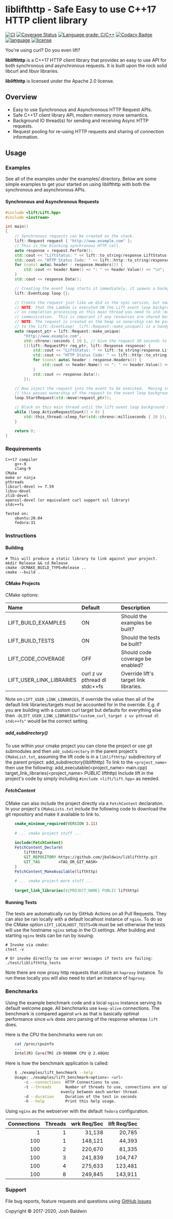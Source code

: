 # liblifthttp - Safe Easy to use C++17 HTTP client library

[![CI](https://github.com/jbaldwin/liblifthttp/workflows/build/badge.svg)](https://github.com/jbaldwin/liblifthttp/workflows/build/badge.svg)
[![Coverage Status](https://coveralls.io/repos/github/jbaldwin/liblifthttp/badge.svg?branch=master)](https://coveralls.io/github/jbaldwin/liblifthttp?branch=master)
[![Language grade: C/C++](https://img.shields.io/lgtm/grade/cpp/g/jbaldwin/liblifthttp.svg?logo=lgtm&logoWidth=18)](https://lgtm.com/projects/g/jbaldwin/liblifthttp/context:cpp)
[![Codacy Badge](https://app.codacy.com/project/badge/Grade/2625260f88524abfa2c2974ad9328e45)](https://www.codacy.com/gh/jbaldwin/liblifthttp/dashboard?utm_source=github.com&amp;utm_medium=referral&amp;utm_content=jbaldwin/liblifthttp&amp;utm_campaign=Badge_Grade)
[![language][badge.language]][language]
[![license][badge.license]][license]

You're using curl? Do you even lift?

**liblifthttp** is a C++17 HTTP client library that provides an easy to use API for both synchronous _and_ asynchronous requests.  It is built upon the rock solid libcurl and libuv libraries.

**liblifthttp** is licensed under the Apache 2.0 license.

## Overview
  * Easy to use Synchronous and Asynchronous HTTP Request APIs.
  * Safe C++17 client library API, modern memory move semantics.
  * Background IO thread(s) for sending and receiving Async HTTP requests.
  * Request pooling for re-using HTTP requests and sharing of connection information.

## Usage

### Examples

See all of the examples under the examples/ directory.  Below are some simple examples
to get your started on using liblifthttp with both the synchronous and asynchronous APIs.

#### Synchronous and Asynchronous Requests
```C++
#include <lift/Lift.hpp>
#include <iostream>

int main()
{
    // Synchronous requests can be created on the stack.
    lift::Request request { "http://www.example.com" };
    // This is the blocking synchronous HTTP call.
    auto response = request.Perform();
    std::cout << "LiftStatus: " << lift::to_string(response.LiftStatus()) << "\n";
    std::cout << "HTTP Status Code: " << lift::http::to_string(response.StatusCode()) << "\n";
    for (const auto& header : response.Headers()) {
        std::cout << header.Name() << ": " << header.Value() << "\n";
    }
    std::cout << response.Data();

    // Creating the event loop starts it immediately, it spawns a background thread for executing requests.
    lift::EventLoop loop {};

    // Create the request just like we did in the sync version, but now provide a lambda for on completion.
    // NOTE: that the Lambda is executed ON the Lift event loop background thread.  If you want to handle
    // on completion processing on this main thread you need to std::move() it back via a queue or inter-thread
    // communication.  This is imporant if any resources are shared between the threads.
    // NOTE: The request is created on the heap so ownership can be passed easily via an std::unique_ptr
    // to the lift::EventLoop!  lift::Request::make_unique() is a handy function to easily do so.
    auto request_ptr = lift::Request::make_unique(
        "http://www.example.com",
        std::chrono::seconds { 10 }, // Give the request 10 seconds to complete or timeout.
        [](lift::RequestPtr req_ptr, lift::Response response) {
            std::cout << "LiftStatus: " << lift::to_string(response.LiftStatus()) << "\n";
            std::cout << "HTTP Status Code: " << lift::http::to_string(response.StatusCode()) << "\n";
            for (const auto& header : response.Headers()) {
                std::cout << header.Name() << ": " << header.Value() << "\n";
            }
            std::cout << response.Data();
        });

    // Now inject the request into the event to be executed.  Moving into the event loop is required,
    // this passes ownership of the request to the event loop background worker thread.
    loop.StartRequest(std::move(request_ptr));

    // Block on this main thread until the lift event loop background thread has completed the request, or timed out.
    while (loop.ActiveRequestCount() > 0) {
        std::this_thread::sleep_for(std::chrono::milliseconds { 10 });
    }

    return 0;
}
```

### Requirements
    C++17 compiler
        g++-9
        clang-9
    CMake
    make or ninja
    pthreads
    libcurl-devel >= 7.59
    libuv-devel
    zlib-devel
    openssl-devel (or equivalent curl support ssl library)
    stdc++fs

    Tested on:
        ubuntu:20.04
        fedora:31

### Instructions

#### Building
    # This will produce a static library to link against your project.
    mkdir Release && cd Release
    cmake -DCMAKE_BUILD_TYPE=Release ..
    cmake --build .

#### CMake Projects

CMake options:

| Name                     | Default                       | Description                            |
|:-------------------------|:------------------------------|:---------------------------------------|
| LIFT_BUILD_EXAMPLES      | ON                            | Should the examples be built?          |
| LIFT_BUILD_TESTS         | ON                            | Should the tests be built?             |
| LIFT_CODE_COVERAGE       | OFF                           | Should code coverage be enabled?       |
| LIFT_USER_LINK_LIBRARIES | curl z uv pthread dl stdc++fs | Override lift's target link libraries. |


Note on `LIFT_USER_LINK_LIBRARIES`, if override the value then all of the default link libraries/targets must be
accounted for in the override.  E.g. if you are building with a custom curl target but defaults for everything else
then `-DLIFT_USER_LINK_LIBRARIES="custom_curl_target z uv pthread dl stdc++fs"` would be the correct setting.

##### add_subdirectory()
To use within your cmake project you can clone the project or use git submodules and then `add_subdirectory` in the parent project's `CMakeList.txt`,
assuming the lift code is in a `liblifthttp/` subdirectory of the parent project:
    add_subdirectory(liblifthttp)
To link to the `<project_name>` then use the following:
    add_executable(<project_name> main.cpp)
    target_link_libraries(<project_name> PUBLIC lifthttp)
Include lift in the project's code by simply including `#include <lift/lift.hpp>` as needed.

##### FetchContent
CMake can also include the project directly via a `FetchContent` declaration.  In your project's `CMakeLists.txt`
include the following code to download the git repository and make it available to link to.

```cmake
    cmake_minimum_required(VERSION 3.11)
    
    # ... cmake project stuff ...
    
    include(FetchContent)
    FetchContent_Declare(
        lifthttp
        GIT_REPOSITORY https://github.com/jbaldwin/liblifthttp.git
        GIT_TAG        <TAG_OR_GIT_HASH>
    )
    FetchContent_MakeAvailable(lifthttp)
    
    # ... cmake project more stuff ...
    
    target_link_libraries(${PROJECT_NAME} PUBLIC lifthttp)
```

#### Running Tests
The tests are automatically run by GitHub Actions on all Pull Requests.  They can also be ran locally with a default
localhost instance of `nginx`.  To do so the CMake option `LIFT_LOCALHOST_TESTS=ON` must be set otherwise the tests
will use the hostname `nginx` setup in the CI settings.  After building and starting `nginx` tests can be run by issuing:

    # Invoke via cmake:
    ctest -v

    # Or invoke directly to see error messages if tests are failing:
    ./test/liblifthttp_tests

Note there are now proxy http requests that utilize an `haproxy` instance.  To run these locally you will also need
to start an instance of `haproxy`.

### Benchmarks
Using the example benchmark code and a local `nginx` instance serving its default welcome page.  All benchmarks use `keep-alive` connections.  The benchmark is compared against `wrk` as that is basically optimal performance since
`wrk` does zero parsing of the response whereas `lift` does.

Here is the CPU the benchmarks were run on:

```bash
    cat /proc/cpuinfo
    ...
    Intel(R) Core(TM) i9-9980HK CPU @ 2.40GHz
```

Here is how the benchmark application is called:

```bash
    $ ./examples/lift_benchmark --help
    Usage: ./examples/lift_benchmark<options> <url>
        -c --connections  HTTP Connections to use.
        -t --threads      Number of threads to use, connections are split
                        evenly between each worker thread.
        -d --duration     Duration of the test in seconds
        -h --help         Print this help usage.
```

Using `nginx` as the webserver with the default `fedora` configuration.

| Connections | Threads | wrk Req/Sec | lift Req/Sec |
|------------:|--------:|------------:|-------------:|
| 1           | 1       | 31,138      | 20,785       |
| 100         | 1       | 148,121     | 44,393       |
| 100         | 2       | 220,670     | 81,335       |
| 100         | 3       | 241,839     | 104,747      |
| 100         | 4       | 275,633     | 123,481      |
| 100         | 8       | 249,845     | 143,911      |

### Support

File bug reports, feature requests and questions using [GitHub Issues](https://github.com/jbaldwin/liblifthttp/issues)

Copyright © 2017-2020, Josh Baldwin

[badge.language]: https://img.shields.io/badge/language-C%2B%2B17-yellow.svg
[badge.license]: https://img.shields.io/badge/license-Apache--2.0-blue

[language]: https://en.wikipedia.org/wiki/C%2B%2B17
[license]: https://en.wikipedia.org/wiki/Apache_License